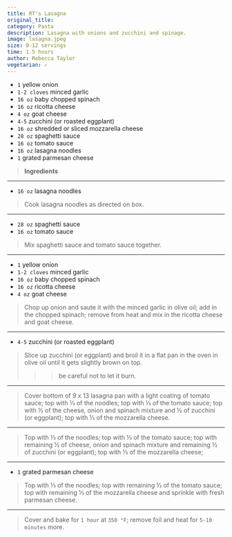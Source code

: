 ```yaml
---
title: RT's Lasagna
original_title: 
category: Pasta
description: Lasagna with onions and zucchini and spinage.
image: lasagna.jpeg
size: 9-12 servings
time: 1.5 hours
author: Rebecca Taylor
vegetarian: ✓
---
```


* `1` yellow onion
* `1-2 cloves` minced garlic
* `16 oz` baby chopped spinach
* `16 oz` ricotta cheese
* `4 oz` goat cheese
* `4-5` zucchini (or roasted eggplant)
* `16 oz` shredded or sliced mozzarella cheese
* `28 oz` spaghetti sauce
* `16 oz` tomato sauce
* `16 oz` lasagna noodles
* `1` grated parmesan cheese

> **Ingredients**

---

* `16 oz` lasagna noodles

> Cook lasagna noodles as directed on box.

---

* `28 oz` spaghetti sauce
* `16 oz` tomato sauce

> Mix spaghetti sauce and tomato sauce together.

---

* `1` yellow onion
* `1-2 cloves` minced garlic
* `16 oz` baby chopped spinach
* `16 oz` ricotta cheese
* `4 oz` goat cheese

> Chop up onion and saute it with the minced garlic in olive oil; add in the chopped spinach; remove from heat and mix in the ricotta cheese and goat cheese.

---

* `4-5` zucchini (or roasted eggplant)

> Slice up zucchini (or eggplant) and broil it in a flat pan in the oven in olive oil until it gets slightly brown on top.
>>> be careful not to let it burn.

---

> Cover bottom of 9 x 13 lasagna pan with a light coating of tomato sauce; top with ⅓ of the noodles; top with ⅓ of the tomato sauce; top with ½ of the cheese, onion and spinach mixture and ½ of zucchini (or eggplant); top with ⅓ of the mozzarella cheese.

---

> Top with ⅓ of the noodles; top with ⅓ of the tomato sauce; top with remaining ½ of cheese, onion and spinach mixture and remaining ½ of zucchini (or eggplant); top with ⅓ of the mozzarella cheese;

---

* `1` grated parmesan cheese

> Top with ⅓ of the noodles; top with remaining ⅓ of the tomato sauce; top with remaining ⅓ of the mozzarella cheese and sprinkle with fresh parmesan cheese.

---

> Cover and bake for `1 hour` at `350 °F`; remove foil and heat for `5-10 minutes` more.
